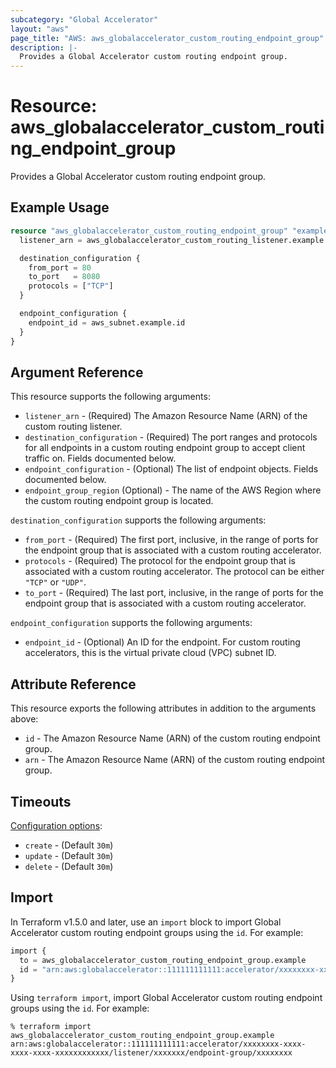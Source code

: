 ```yaml
---
subcategory: "Global Accelerator"
layout: "aws"
page_title: "AWS: aws_globalaccelerator_custom_routing_endpoint_group"
description: |-
  Provides a Global Accelerator custom routing endpoint group.
---
```


# Resource: aws_globalaccelerator_custom_routing_endpoint_group

Provides a Global Accelerator custom routing endpoint group.

## Example Usage

```terraform
resource "aws_globalaccelerator_custom_routing_endpoint_group" "example" {
  listener_arn = aws_globalaccelerator_custom_routing_listener.example.id

  destination_configuration {
    from_port = 80
    to_port   = 8080
    protocols = ["TCP"]
  }

  endpoint_configuration {
    endpoint_id = aws_subnet.example.id
  }
}
```

## Argument Reference

This resource supports the following arguments:

* `listener_arn` - (Required) The Amazon Resource Name (ARN) of the custom routing listener.
* `destination_configuration` - (Required) The port ranges and protocols for all endpoints in a custom routing endpoint group to accept client traffic on. Fields documented below.
* `endpoint_configuration` - (Optional) The list of endpoint objects. Fields documented below.
* `endpoint_group_region` (Optional) - The name of the AWS Region where the custom routing endpoint group is located.

`destination_configuration` supports the following arguments:

* `from_port` - (Required) The first port, inclusive, in the range of ports for the endpoint group that is associated with a custom routing accelerator.
* `protocols` - (Required) The protocol for the endpoint group that is associated with a custom routing accelerator. The protocol can be either `"TCP"` or `"UDP"`.
* `to_port` - (Required) The last port, inclusive, in the range of ports for the endpoint group that is associated with a custom routing accelerator.

`endpoint_configuration` supports the following arguments:

* `endpoint_id` - (Optional) An ID for the endpoint. For custom routing accelerators, this is the virtual private cloud (VPC) subnet ID.

## Attribute Reference

This resource exports the following attributes in addition to the arguments above:

* `id` - The Amazon Resource Name (ARN) of the custom routing endpoint group.
* `arn` - The Amazon Resource Name (ARN) of the custom routing endpoint group.

## Timeouts

[Configuration options](https://developer.hashicorp.com/terraform/language/resources/syntax#operation-timeouts):

* `create` - (Default `30m`)
* `update` - (Default `30m`)
* `delete` - (Default `30m`)

## Import

In Terraform v1.5.0 and later, use an `import` block to import Global Accelerator custom routing endpoint groups using the `id`. For example:

```terraform
import {
  to = aws_globalaccelerator_custom_routing_endpoint_group.example
  id = "arn:aws:globalaccelerator::111111111111:accelerator/xxxxxxxx-xxxx-xxxx-xxxx-xxxxxxxxxxxx/listener/xxxxxxx/endpoint-group/xxxxxxxx"
}
```

Using `terraform import`, import Global Accelerator custom routing endpoint groups using the `id`. For example:

```console
% terraform import aws_globalaccelerator_custom_routing_endpoint_group.example arn:aws:globalaccelerator::111111111111:accelerator/xxxxxxxx-xxxx-xxxx-xxxx-xxxxxxxxxxxx/listener/xxxxxxx/endpoint-group/xxxxxxxx
```
